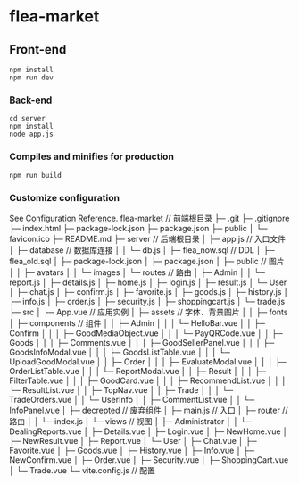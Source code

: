 # flea-market

## Front-end
```
npm install
npm run dev
```

### Back-end
```
cd server
npm install
node app.js
```

### Compiles and minifies for production
```
npm run build
```

### Customize configuration
See [Configuration Reference](https://cli.vuejs.org/config/).
flea-market // 前端根目录
├─ .git
├─ .gitignore
├─ index.html
├─ package-lock.json
├─ package.json
├─ public
│  └─ favicon.ico
├─ README.md
├─ server // 后端根目录
│  ├─ app.js  // 入口文件
│  ├─ database  // 数据库连接
│  │  └─ db.js
│  ├─ flea_now.sql  // DDL
│  ├─ flea_old.sql
│  ├─ package-lock.json
│  ├─ package.json
│  ├─ public  // 图片
│  │  ├─ avatars
│  │  └─ images
│  └─ routes  // 路由
│     ├─ Admin
│     │  └─ report.js
│     ├─ details.js
│     ├─ home.js
│     ├─ login.js
│     ├─ result.js
│     └─ User
│        ├─ chat.js
│        ├─ confirm.js
│        ├─ favorite.js
│        ├─ goods.js
│        ├─ history.js
│        ├─ info.js
│        ├─ order.js
│        ├─ security.js
│        ├─ shoppingcart.js
│        └─ trade.js
├─ src
│  ├─ App.vue // 应用实例
│  ├─ assets  // 字体、背景图片
│  │  ├─ fonts
│  ├─ components  // 组件
│  │  ├─ Admin
│  │  │  └─ HelloBar.vue
│  │  ├─ Confirm
│  │  │  ├─ GoodMediaObject.vue
│  │  │  └─ PayQRCode.vue
│  │  ├─ Goods
│  │  │  ├─ Comments.vue
│  │  │  ├─ GoodSellerPanel.vue
│  │  │  ├─ GoodsInfoModal.vue
│  │  │  ├─ GoodsListTable.vue
│  │  │  └─ UploadGoodModal.vue
│  │  ├─ Order
│  │  │  ├─ EvaluateModal.vue
│  │  │  ├─ OrderListTable.vue
│  │  │  └─ ReportModal.vue
│  │  ├─ Result
│  │  │  ├─ FilterTable.vue
│  │  │  ├─ GoodCard.vue
│  │  │  ├─ RecommendList.vue
│  │  │  └─ ResultList.vue
│  │  ├─ TopNav.vue
│  │  ├─ Trade
│  │  │  └─ TradeOrders.vue
│  │  └─ UserInfo
│  │     ├─ CommentList.vue
│  │     └─ InfoPanel.vue
│  ├─ decrepted // 废弃组件
│  ├─ main.js // 入口
│  ├─ router  // 路由
│  │  └─ index.js
│  └─ views // 视图
│     ├─ Administrator
│     │  └─ DealingReports.vue
│     ├─ Details.vue
│     ├─ Login.vue
│     ├─ NewHome.vue
│     ├─ NewResult.vue
│     ├─ Report.vue
│     └─ User
│        ├─ Chat.vue
│        ├─ Favorite.vue
│        ├─ Goods.vue
│        ├─ History.vue
│        ├─ Info.vue
│        ├─ NewConfirm.vue
│        ├─ Order.vue
│        ├─ Security.vue
│        ├─ ShoppingCart.vue
│        └─ Trade.vue
└─ vite.config.js // 配置

```